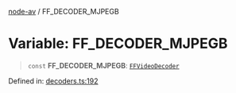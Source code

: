 [node-av](../globals.md) / FF\_DECODER\_MJPEGB

# Variable: FF\_DECODER\_MJPEGB

> `const` **FF\_DECODER\_MJPEGB**: [`FFVideoDecoder`](../type-aliases/FFVideoDecoder.md)

Defined in: [decoders.ts:192](https://github.com/seydx/av/blob/f8631fc881b394300b1479f511d55cf1c370a87f/src/constants/decoders.ts#L192)
